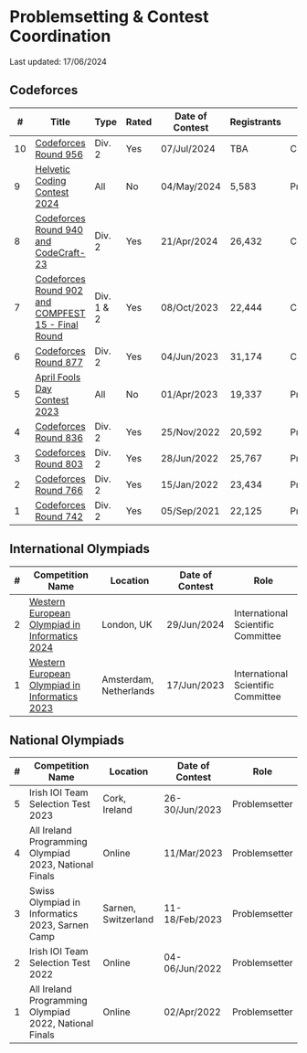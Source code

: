 # Problemsetting & Contest Coordination

Last updated: 17/06/2024

## Codeforces

| # | Title | Type | Rated | Date of Contest | Registrants | Role |
| --- | ----- | ----- | --- | ------- | --- | ---- |
10 | [Codeforces Round 956](https://codeforces.com/contest/1983) | Div. 2 | Yes | 07/Jul/2024 | TBA | Coordinator
9 | [Helvetic Coding Contest 2024](https://codeforces.com/contest/1970) | All | No | 04/May/2024 | 5,583 | Problemsetter
8 | [Codeforces Round 940 and CodeCraft-23](https://codeforces.com/contest/1957) | Div. 2 | Yes | 21/Apr/2024 | 26,432 | Coordinator
7 | [Codeforces Round 902 and COMPFEST 15 - Final Round](https://codeforces.com/contest/1876) | Div. 1 & 2 | Yes | 08/Oct/2023 | 22,444 | Coordinator
6 | [Codeforces Round 877](https://codeforces.com/contest/1838) | Div. 2 | Yes | 04/Jun/2023 | 31,174 | Coordinator
5 | [April Fools Day Contest 2023](https://codeforces.com/contest/1812) | All | No | 01/Apr/2023 | 19,337 | Problemsetter
4 | [Codeforces Round 836](https://codeforces.com/contest/1758) | Div. 2 | Yes | 25/Nov/2022 | 20,592 | Problemsetter
3 | [Codeforces Round 803](https://codeforces.com/contest/1698) | Div. 2 | Yes | 28/Jun/2022 | 25,767 | Problemsetter
2 | [Codeforces Round 766](https://codeforces.com/contest/1627) | Div. 2 | Yes | 15/Jan/2022 | 23,434 | Problemsetter
1 | [Codeforces Round 742](https://codeforces.com/contest/1567) | Div. 2 | Yes | 05/Sep/2021 | 22,125 | Problemsetter

<!--- X | [Codeforces Round XXX](https://codeforces.com/contest/XXXX) | Div. X | Yes | DD/Mon/202Y | XX,XXX | ? --->

## International Olympiads

| # | Competition Name | Location | Date of Contest | Role |
| --- | ----- | ---- | ------- | ---- |
| 2 | [Western European Olympiad in Informatics 2024](https://weoi.org/weoi-2024/) | London, UK | 29/Jun/2024 | International Scientific Committee |
| 1 | [Western European Olympiad in Informatics 2023](https://weoi.org/weoi-2023/) | Amsterdam, Netherlands | 17/Jun/2023 | International Scientific Committee |

<!--- | X | [Olympiad Name](https://suneetmahajan.com/) | City, Country | DD/Mon/202Y | Role Name | --->

## National Olympiads

| # | Competition Name | Location | Date of Contest | Role |
| --- | ----- | ---- | ------- | ---- |
| 5 | Irish IOI Team Selection Test 2023 | Cork, Ireland | 26-30/Jun/2023 | Problemsetter |
| 4 | All Ireland Programming Olympiad 2023, National Finals | Online | 11/Mar/2023 | Problemsetter |
| 3 | Swiss Olympiad in Informatics 2023, Sarnen Camp | Sarnen, Switzerland | 11-18/Feb/2023 | Problemsetter |
| 2 | Irish IOI Team Selection Test 2022 | Online | 04-06/Jun/2022 | Problemsetter |
| 1 | All Ireland Programming Olympiad 2022, National Finals | Online | 02/Apr/2022 | Problemsetter |

<!--- X | [Olympiad Name](https://suneetmahajan.com/) | City, Country | DD/Mon/202Y | Role Name | --->
